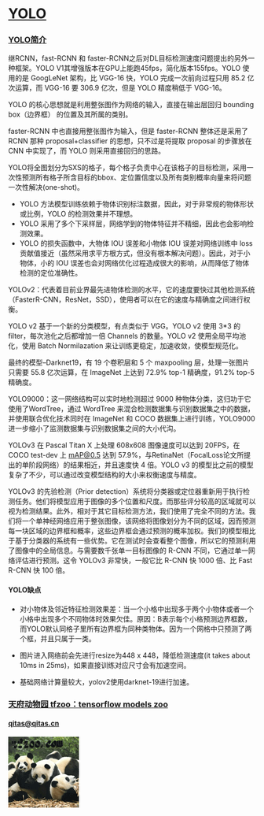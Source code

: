 ﻿# [YOLO](https://github.com/tfzoo/YOLO) 

### [YOLO简介](https://github.com/tfzoo/YOLO/wiki) 

继RCNN，fast-RCNN 和 faster-RCNN之后对DL目标检测速度问题提出的另外一种框架。YOLO V1其增强版本在GPU上能跑45fps，简化版本155fps。YOLO 使用的是 GoogLeNet 架构，比 VGG-16 快，YOLO 完成一次前向过程只用 85.2 亿次运算，而 VGG-16 要 306.9 亿次，但是 YOLO 精度稍低于 VGG-16。

YOLO 的核心思想就是利用整张图作为网络的输入，直接在输出层回归 bounding box（边界框） 的位置及其所属的类别。

faster-RCNN 中也直接用整张图作为输入，但是 faster-RCNN 整体还是采用了RCNN 那种 proposal+classifier 的思想，只不过是将提取 proposal 的步骤放在 CNN 中实现了，而 YOLO 则采用直接回归的思路。

YOLO将全图划分为SXS的格子，每个格子负责中心在该格子的目标检测，采用一次性预测所有格子所含目标的bbox、定位置信度以及所有类别概率向量来将问题一次性解决(one-shot)。

* YOLO 方法模型训练依赖于物体识别标注数据，因此，对于非常规的物体形状或比例，YOLO 的检测效果并不理想。
* YOLO 采用了多个下采样层，网络学到的物体特征并不精细，因此也会影响检测效果。
* YOLO 的损失函数中，大物体 IOU 误差和小物体 IOU 误差对网络训练中 loss 贡献值接近（虽然采用求平方根方式，但没有根本解决问题）。因此，对于小物体，小的 IOU 误差也会对网络优化过程造成很大的影响，从而降低了物体检测的定位准确性。

YOLOv2：代表着目前业界最先进物体检测的水平，它的速度要快过其他检测系统（FasterR-CNN，ResNet，SSD），使用者可以在它的速度与精确度之间进行权衡。

YOLO v2 基于一个新的分类模型，有点类似于 VGG。YOLO v2 使用 3*3 的 filter，每次池化之后都增加一倍 Channels 的数量。YOLO v2 使用全局平均池化，使用 Batch Normilazation 来让训练更稳定，加速收敛，使模型规范化。

最终的模型–Darknet19，有 19 个卷积层和 5 个 maxpooling 层，处理一张图片只需要 55.8 亿次运算，在 ImageNet 上达到 72.9% top-1 精确度，91.2% top-5 精确度。

YOLO9000：这一网络结构可以实时地检测超过 9000 种物体分类，这归功于它使用了WordTree，通过 WordTree 来混合检测数据集与识别数据集之中的数据，并使用联合优化技术同时在 ImageNet 和 COCO 数据集上进行训练，YOLO9000 进一步缩小了监测数据集与识别数据集之间的大小代沟。

YOLOv3 在 Pascal Titan X 上处理 608x608 图像速度可以达到 20FPS，在 COCO test-dev 上 mAP@0.5 达到 57.9%，与RetinaNet（FocalLoss论文所提出的单阶段网络）的结果相近，并且速度快 4 倍。YOLO v3 的模型比之前的模型复杂了不少，可以通过改变模型结构的大小来权衡速度与精度。

YOLOv3 的先验检测（Prior detection）系统将分类器或定位器重新用于执行检测任务。他们将模型应用于图像的多个位置和尺度。而那些评分较高的区域就可以视为检测结果。此外，相对于其它目标检测方法，我们使用了完全不同的方法。我们将一个单神经网络应用于整张图像，该网络将图像划分为不同的区域，因而预测每一块区域的边界框和概率，这些边界框会通过预测的概率加权。我们的模型相比于基于分类器的系统有一些优势。它在测试时会查看整个图像，所以它的预测利用了图像中的全局信息。与需要数千张单一目标图像的 R-CNN 不同，它通过单一网络评估进行预测。这令 YOLOv3 非常快，一般它比 R-CNN 快 1000 倍、比 Fast R-CNN 快 100 倍。


#### YOLO缺点

* 对小物体及邻近特征检测效果差：当一个小格中出现多于两个小物体或者一个小格中出现多个不同物体时效果欠佳。原因：B表示每个小格预测边界框数，而YOLO默认同格子里所有边界框为同种类物体。因为一个网格中只预测了两个框，并且只属于一类。

* 图片进入网络前会先进行resize为448 x 448，降低检测速度(it takes about 10ms in 25ms)，如果直接训练对应尺寸会有加速空间。

* 基础网络计算量较大，yolov2使用darknet-19进行加速。


###  [天府动物园 tfzoo：tensorflow models zoo](http://www.tfzoo.com)
####   qitas@qitas.cn
[![sites](tfzoo/tfzoo.png)](http://www.tfzoo.com)